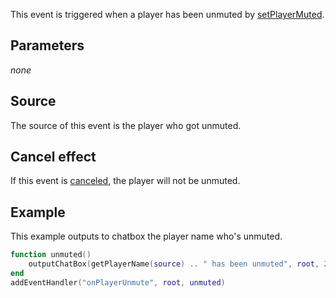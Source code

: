 This event is triggered when a player has been unmuted by [setPlayerMuted](/docs/setplayermuted.md "wikilink").

Parameters
----------

*none*

Source
------

The source of this event is the player who got unmuted.

Cancel effect
-------------

If this event is [canceled](/docs/event_system#canceling.md "wikilink"), the player will not be unmuted.

Example
-------

This example outputs to chatbox the player name who's unmuted.

``` lua
function unmuted()
    outputChatBox(getPlayerName(source) .. " has been unmuted", root, 255, 0, 0)
end
addEventHandler("onPlayerUnmute", root, unmuted)
```
